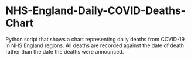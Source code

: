 # NHS-England-Daily-COVID-Deaths-Chart
Python script that shows a chart representing daily deaths from COVID-19 in NHS England regions. All deaths are recorded against the date of death rather than the date the deaths were announced.
